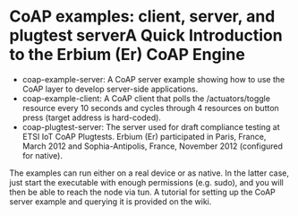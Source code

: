 # CoAP examples: client, server, and plugtest serverA Quick Introduction to the Erbium (Er) CoAP Engine

* coap-example-server: A CoAP server example showing how to use the CoAP layer to develop server-side applications.
* coap-example-client: A CoAP client that polls the /actuators/toggle resource every 10 seconds and cycles through 4 resources on button press (target address is hard-coded).
* coap-plugtest-server: The server used for draft compliance testing at ETSI IoT CoAP Plugtests. Erbium (Er) participated in Paris, France, March 2012 and Sophia-Antipolis, France, November 2012 (configured for native).

The examples can run either on a real device or as native.
In the latter case, just start the executable with enough permissions (e.g. sudo), and you will then be able to reach the node via tun.
A tutorial for setting up the CoAP server example and querying it is provided on the wiki.
